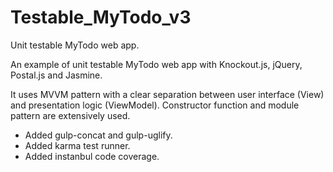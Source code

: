 # Testable_MyTodo_v3
Unit testable MyTodo web app.

An example of unit testable MyTodo web app with Knockout.js, jQuery, Postal.js and Jasmine.

It uses MVVM pattern with a clear separation between user interface (View) and presentation logic (ViewModel). Constructor function and module pattern are extensively used.

* Added gulp-concat and gulp-uglify.
* Added karma test runner.
* Added instanbul code coverage.
